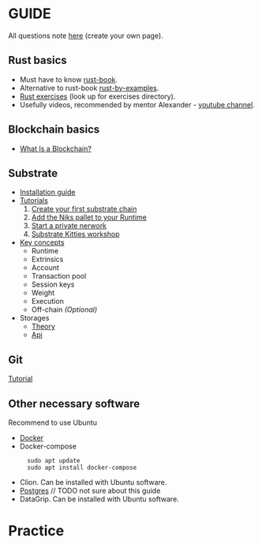 # GUIDE

All questions note [here](https://docs.google.com/spreadsheets/d/1qRWu9mIqaxKNt8I5E0BFoicpNZHotJhyyrwrFugT_c0/edit?usp=sharing)
(create your own page).

## Rust basics

- Must have to know [rust-book](https://doc.rust-lang.org/book/).
- Alternative to rust-book [rust-by-examples](https://doc.rust-lang.org/stable/rust-by-example/).
- [Rust exercises](https://github.com/rust-lang/rustlings/) (look up for exercises directory).
- Usefully videos, recommended by mentor Alexander - [youtube channel](https://www.youtube.com/c/JonGjengset/videos).


## Blockchain basics

- [What Is a Blockchain?](https://www.investopedia.com/terms/b/blockchain.asp)

## Substrate 

- [Installation guide](https://docs.substrate.io/v3/getting-started/installation/)
- [Tutorials](https://docs.substrate.io/tutorials/v3/)
  1. [Create your first substrate chain](https://docs.substrate.io/tutorials/v3/create-your-first-substrate-chain/)
  2. [Add the Niks pallet to your Runtime](https://docs.substrate.io/tutorials/v3/add-a-pallet/)
  3. [Start a private nerwork](https://docs.substrate.io/tutorials/v3/private-network/)
  4. [Substrate Kitties workshop](https://docs.substrate.io/tutorials/v3/kitties/pt1/)
- [Key concepts](https://docs.substrate.io/v3/concepts/runtime/)
  - Runtime
  - Extrinsics
  - Account
  - Transaction pool
  - Session keys
  - Weight
  - Execution
  - Off-chain *(Optional)*
- Storages
  - [Theory](https://docs.substrate.io/v3/advanced/storage/)
  - [Api](https://docs.substrate.io/v3/runtime/storage/)

## Git

[Tutorial](https://www.w3schools.com/git/git_remote_getstarted.asp?remote=github)

## Other necessary software

Recommend to use Ubuntu

- [Docker](https://www.digitalocean.com/community/tutorials/how-to-install-and-use-docker-on-ubuntu-20-04-ru)
- Docker-compose
  ```shell
    sudo apt update
    sudo apt install docker-compose
  ```
- Clion. Can be installed with Ubuntu software.
- [Postgres](https://www.digitalocean.com/community/tutorials/how-to-install-postgresql-on-ubuntu-20-04-quickstart-ru) // TODO not sure about this guide
- DataGrip. Can be installed with Ubuntu software.

# Practice
